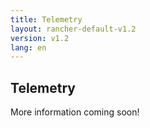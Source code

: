 ```yaml
---
title: Telemetry
layout: rancher-default-v1.2
version: v1.2
lang: en
---
```


## Telemetry

More information coming soon!
